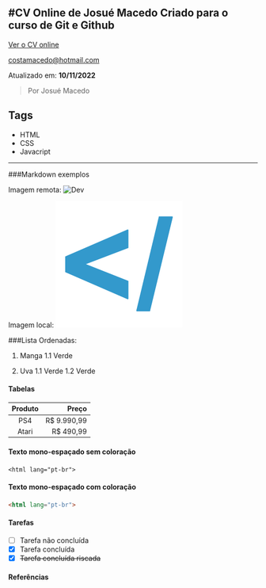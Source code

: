 #CV Online de Josué Macedo
Criado para o curso de Git e Github
-

[Ver o CV online]([urlcv] "Acessar o CV")

<costamacedo@hotmail.com>

Atualizado em: **10/11/2022**

> Por Josué Macedo

## Tags
- HTML
- CSS
- Javacript

---

###Markdown exemplos

Imagem remota:
![Dev](https://www.codeur.com/blog/wp-content/uploads/2021/04/image-crea-1-740x447.jpg "Dev")

Imagem local:
![Logo](images/favicon.png "Logo")

###Lista Ordenadas:
1. Manga
	1.1 Verde

1. Uva
	1.1 Verde
	1.2 Verde

#### Tabelas
Produto | Preço
:-------: | -----:
PS4 | R$ 9.990,99
Atari | R$ 490,99

#### Texto mono-espaçado sem coloração
```
<html lang="pt-br">
```

#### Texto mono-espaçado com coloração
```html
<html lang="pt-br">
```

#### Tarefas

- [ ] Tarefa não concluída
- [x] Tarefa concluída
- [x] ~~Tarefa concluída riscada~~

#### Referências
[urlcv]: https://josumacedo.github.io/